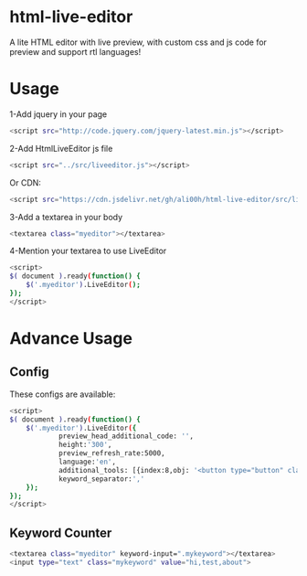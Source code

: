 # html-live-editor
A lite HTML editor with live preview, with custom css and js code for preview and support rtl languages!

# Usage

1-Add jquery in your page
```bash
<script src="http://code.jquery.com/jquery-latest.min.js"></script>
```
2-Add HtmlLiveEditor js file
```bash
<script src="../src/liveeditor.js"></script>
```
Or CDN:
```bash
<script src="https://cdn.jsdelivr.net/gh/ali00h/html-live-editor/src/liveeditor.js"></script>
```

3-Add a textarea in your body
```bash
<textarea class="myeditor"></textarea>
```
4-Mention your textarea to use LiveEditor
```bash
<script>
$( document ).ready(function() {	
	$('.myeditor').LiveEditor(); 
});
</script>
```

# Advance Usage
## Config
These configs are available:
```bash
<script>
$( document ).ready(function() {	
	$('.myeditor').LiveEditor({
			preview_head_additional_code: '',
			height:'300',
			preview_refresh_rate:5000,
			language:'en',
			additional_tools: [{index:8,obj: '<button type="button" class="bt tools-insert-code" data-append-data="\n<ul><li>\nyour_text\n</li></ul>\n">UL</button>'}],
			keyword_separator:','
	}); 
});		
</script>
```
## Keyword Counter
```bash
<textarea class="myeditor" keyword-input=".mykeyword"></textarea>
<input type="text" class="mykeyword" value="hi,test,about">
```
